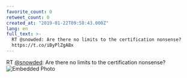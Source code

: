 ```yaml
---
favorite_count: 0
retweet_count: 0
created_at: "2019-01-22T09:58:43.000Z"
lang: en
full_text: >-
  RT @snowded: Are there no limits to the certification nonsense?
  https://t.co/iByPlZgABx
---
```


RT [@snowded](https://twitter.com/snowded): Are there no limits to the
certification nonsense?
![Embedded Photo](https://twitter-media-coderbyheart.s3.eu-north-1.amazonaws.com/1087650760433848320-DxgYZ-fX0AEJV94.jpg)
